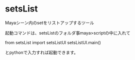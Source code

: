 # setsList
Mayaシーン内のsetをリストアップするツール

起動コマンドは、setsListのフォルダ事maya>scriptの中に入れて

from setsList import setsListUI
setsListUI.main()

とpythonで入力すれば起動できます。
